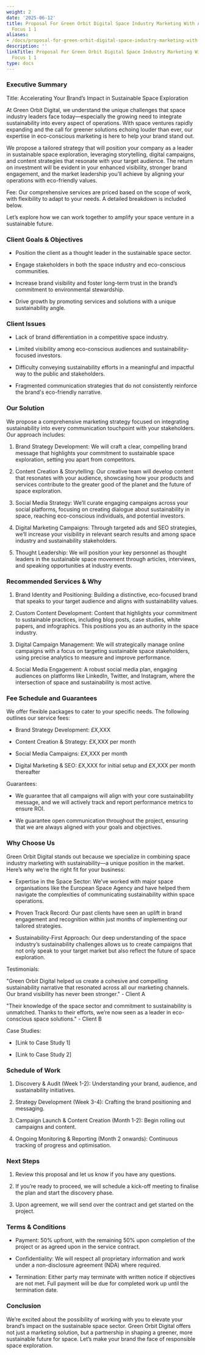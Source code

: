 ```yaml
---
weight: 2
date: '2025-06-12'
title: Proposal For Green Orbit Digital Space Industry Marketing With A Sustainable
  Focus 1 1
aliases:
- /docs/proposal-for-green-orbit-digital-space-industry-marketing-with-a-sustainable-focus_1_1/
description: ''
linkTitle: Proposal For Green Orbit Digital Space Industry Marketing With A Sustainable
  Focus 1 1
type: docs
---
```


<!-- Unsupported block type: divider -->

### Executive Summary

Title: Accelerating Your Brand’s Impact in Sustainable Space Exploration

At Green Orbit Digital, we understand the unique challenges that space industry leaders face today—especially the growing need to integrate sustainability into every aspect of operations. With space ventures rapidly expanding and the call for greener solutions echoing louder than ever, our expertise in eco-conscious marketing is here to help your brand stand out.

We propose a tailored strategy that will position your company as a leader in sustainable space exploration, leveraging storytelling, digital campaigns, and content strategies that resonate with your target audience. The return on investment will be evident in your enhanced visibility, stronger brand engagement, and the market leadership you’ll achieve by aligning your operations with eco-friendly values.

Fee: Our comprehensive services are priced based on the scope of work, with flexibility to adapt to your needs. A detailed breakdown is included below.

Let’s explore how we can work together to amplify your space venture in a sustainable future.

<!-- Unsupported block type: divider -->

### Client Goals & Objectives

- Position the client as a thought leader in the sustainable space sector.

- Engage stakeholders in both the space industry and eco-conscious communities.

- Increase brand visibility and foster long-term trust in the brand’s commitment to environmental stewardship.

- Drive growth by promoting services and solutions with a unique sustainability angle.

<!-- Unsupported block type: divider -->

### Client Issues

- Lack of brand differentiation in a competitive space industry.

- Limited visibility among eco-conscious audiences and sustainability-focused investors.

- Difficulty conveying sustainability efforts in a meaningful and impactful way to the public and stakeholders.

- Fragmented communication strategies that do not consistently reinforce the brand's eco-friendly narrative.

<!-- Unsupported block type: divider -->

### Our Solution

We propose a comprehensive marketing strategy focused on integrating sustainability into every communication touchpoint with your stakeholders. Our approach includes:

1. Brand Strategy Development: We will craft a clear, compelling brand message that highlights your commitment to sustainable space exploration, setting you apart from competitors.

1. Content Creation & Storytelling: Our creative team will develop content that resonates with your audience, showcasing how your products and services contribute to the greater good of the planet and the future of space exploration.

1. Social Media Strategy: We’ll curate engaging campaigns across your social platforms, focusing on creating dialogue about sustainability in space, reaching eco-conscious individuals, and potential investors.

1. Digital Marketing Campaigns: Through targeted ads and SEO strategies, we’ll increase your visibility in relevant search results and among space industry and sustainability stakeholders.

1. Thought Leadership: We will position your key personnel as thought leaders in the sustainable space movement through articles, interviews, and speaking opportunities at industry events.

<!-- Unsupported block type: divider -->

### Recommended Services & Why

1. Brand Identity and Positioning: Building a distinctive, eco-focused brand that speaks to your target audience and aligns with sustainability values.

1. Custom Content Development: Content that highlights your commitment to sustainable practices, including blog posts, case studies, white papers, and infographics. This positions you as an authority in the space industry.

1. Digital Campaign Management: We will strategically manage online campaigns with a focus on targeting sustainable space stakeholders, using precise analytics to measure and improve performance.

1. Social Media Engagement: A robust social media plan, engaging audiences on platforms like LinkedIn, Twitter, and Instagram, where the intersection of space and sustainability is most active.

<!-- Unsupported block type: divider -->

### Fee Schedule and Guarantees

We offer flexible packages to cater to your specific needs. The following outlines our service fees:

- Brand Strategy Development: £X,XXX

- Content Creation & Strategy: £X,XXX per month

- Social Media Campaigns: £X,XXX per month

- Digital Marketing & SEO: £X,XXX for initial setup and £X,XXX per month thereafter

Guarantees:

- We guarantee that all campaigns will align with your core sustainability message, and we will actively track and report performance metrics to ensure ROI.

- We guarantee open communication throughout the project, ensuring that we are always aligned with your goals and objectives.

<!-- Unsupported block type: divider -->

### Why Choose Us

Green Orbit Digital stands out because we specialize in combining space industry marketing with sustainability—a unique position in the market. Here’s why we’re the right fit for your business:

- Expertise in the Space Sector: We’ve worked with major space organisations like the European Space Agency and have helped them navigate the complexities of communicating sustainability within space operations.

- Proven Track Record: Our past clients have seen an uplift in brand engagement and recognition within just months of implementing our tailored strategies.

- Sustainability-First Approach: Our deep understanding of the space industry’s sustainability challenges allows us to create campaigns that not only speak to your target market but also reflect the future of space exploration.

Testimonials:

"Green Orbit Digital helped us create a cohesive and compelling sustainability narrative that resonated across all our marketing channels. Our brand visibility has never been stronger." - Client A

"Their knowledge of the space sector and commitment to sustainability is unmatched. Thanks to their efforts, we’re now seen as a leader in eco-conscious space solutions." - Client B

Case Studies:

- [Link to Case Study 1]

- [Link to Case Study 2]

<!-- Unsupported block type: divider -->

### Schedule of Work

1. Discovery & Audit (Week 1-2): Understanding your brand, audience, and sustainability initiatives.

1. Strategy Development (Week 3-4): Crafting the brand positioning and messaging.

1. Campaign Launch & Content Creation (Month 1-2): Begin rolling out campaigns and content.

1. Ongoing Monitoring & Reporting (Month 2 onwards): Continuous tracking of progress and optimisation.

<!-- Unsupported block type: divider -->

### Next Steps

1. Review this proposal and let us know if you have any questions.

1. If you’re ready to proceed, we will schedule a kick-off meeting to finalise the plan and start the discovery phase.

1. Upon agreement, we will send over the contract and get started on the project.

<!-- Unsupported block type: divider -->

### Terms & Conditions

- Payment: 50% upfront, with the remaining 50% upon completion of the project or as agreed upon in the service contract.

- Confidentiality: We will respect all proprietary information and work under a non-disclosure agreement (NDA) where required.

- Termination: Either party may terminate with written notice if objectives are not met. Full payment will be due for completed work up until the termination date.

<!-- Unsupported block type: divider -->

### Conclusion

We’re excited about the possibility of working with you to elevate your brand’s impact on the sustainable space sector. Green Orbit Digital offers not just a marketing solution, but a partnership in shaping a greener, more sustainable future for space. Let’s make your brand the face of responsible space exploration.